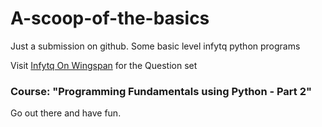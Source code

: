 # A-scoop-of-the-basics
Just a submission on github. Some basic level infytq python programs

Visit [Infytq On Wingspan](https://infytq.onwingspan.com/) for the Question set

### Course: "Programming Fundamentals using Python - Part 2"

Go out there and have fun. 
